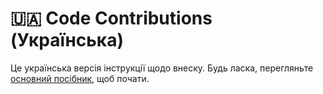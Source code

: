 # 🇺🇦 Code Contributions (Українська)

Це українська версія інструкції щодо внеску.
Будь ласка, перегляньте [основний посібник](../../CONTRIBUTING.md), щоб почати.
